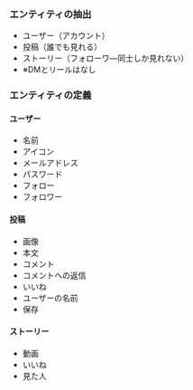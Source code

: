 ### エンティティの抽出
- ユーザー（アカウント）
- 投稿（誰でも見れる）
- ストーリー（フォローワ―同士しか見れない）
- ※DMとリールはなし

### エンティティの定義
#### ユーザー
- 名前
- アイコン
- メールアドレス
- パスワード
- フォロー
- フォロワー

#### 投稿
- 画像
- 本文
- コメント
- コメントへの返信
- いいね
- ユーザーの名前
- 保存

#### ストーリー
- 動画
- いいね
- 見た人